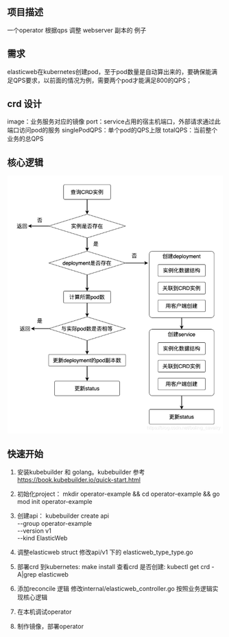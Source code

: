 ## 项目描述 
一个operator 根据qps 调整 webserver 副本的 例子

## 需求
elasticweb在kubernetes创建pod，至于pod数量是自动算出来的，要确保能满足QPS要求，以前面的情况为例，需要两个pod才能满足800的QPS；


## crd 设计
image：业务服务对应的镜像
port：service占用的宿主机端口，外部请求通过此端口访问pod的服务
singlePodQPS：单个pod的QPS上限
totalQPS：当前整个业务的总QPS

## 核心逻辑

![Alt text](image-1.png)


## 快速开始 
1. 安装kubebuilder 和 golang。kubebuilder 
    参考 https://book.kubebuilder.io/quick-start.html

2. 初始化project：
    mkdir operator-example && cd operator-example && go mod init operator-example

3. 创建api：
    kubebuilder create api \
    --group operator-example \
    --version v1 \
    --kind ElasticWeb

4. 调整elasticweb struct
    修改api/v1 下的 elasticweb_type_type.go

5. 部署crd 到kubernetes:
        make install
    查看crd 是否创建:
        kubectl get crd -A|grep elasticweb

6. 添加reconcile 逻辑
    修改internal/elasticweb_controller.go 按照业务逻辑实现核心逻辑

7. 在本机调试operator

8. 制作镜像，部署operator

